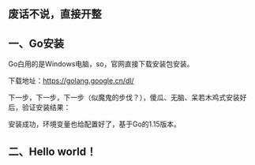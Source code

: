 ## 废话不说，直接开整
## 一、Go安装
Go白用的是Windows电脑，so，官网直接下载安装包安装。

下载地址：<https://golang.google.cn/dl/>

下一步，下一步，下一步（似魔鬼的步伐？），傻瓜、无脑、呆若木鸡式安装好后，验证安装结果：

安装成功，环境变量也给配置好了，基于Go的1.15版本。
## 二、Hello world！
